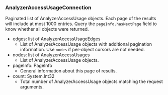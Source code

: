 ### AnalyzerAccessUsageConnection
Paginated list of AnalyzerAccessUsage objects. Each page of the results will include at most 1000 entries. Query the `pageInfo.hasNextPage` field to know whether all objects were returned.

- edges: list of AnalyzerAccessUsageEdges
  - List of AnalyzerAccessUsage objects with additional pagination information. Use `nodes` if per-object cursors are not needed.
- nodes: list of AnalyzerAccessUsages
  - List of AnalyzerAccessUsage objects.
- pageInfo: PageInfo
  - General information about this page of results.
- count: System.Int32
  - Total number of AnalyzerAccessUsage objects matching the request arguments.
